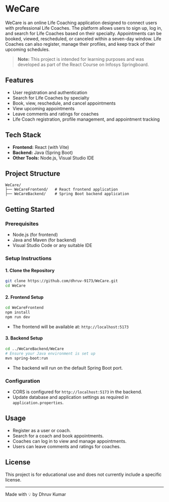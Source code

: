 # WeCare

WeCare is an online Life Coaching application designed to connect users with professional Life Coaches. The platform allows users to sign up, log in, and search for Life Coaches based on their specialty. Appointments can be booked, viewed, rescheduled, or canceled within a seven-day window. Life Coaches can also register, manage their profiles, and keep track of their upcoming schedules.

> **Note:** This project is intended for learning purposes and was developed as part of the React Course on Infosys Springboard.

## Features

- User registration and authentication
- Search for Life Coaches by specialty
- Book, view, reschedule, and cancel appointments
- View upcoming appointments
- Leave comments and ratings for coaches
- Life Coach registration, profile management, and appointment tracking

## Tech Stack

- **Frontend:** React (with Vite)
- **Backend:** Java (Spring Boot)
- **Other Tools:** Node.js, Visual Studio IDE

## Project Structure

```
WeCare/
├── WeCareFrontend/   # React frontend application
├── WeCareBackend/    # Spring Boot backend application
```

## Getting Started

### Prerequisites

- Node.js (for frontend)
- Java and Maven (for backend)
- Visual Studio Code or any suitable IDE

### Setup Instructions

#### 1. Clone the Repository

```bash
git clone https://github.com/dhruv-9173/WeCare.git
cd WeCare
```

#### 2. Frontend Setup

```bash
cd WeCareFrontend
npm install
npm run dev
```

- The frontend will be available at: `http://localhost:5173`

#### 3. Backend Setup

```bash
cd ../WeCareBackend/WeCare
# Ensure your Java environment is set up
mvn spring-boot:run
```

- The backend will run on the default Spring Boot port.

### Configuration

- CORS is configured for `http://localhost:5173` in the backend.
- Update database and application settings as required in `application.properties`.

## Usage

- Register as a user or coach.
- Search for a coach and book appointments.
- Coaches can log in to view and manage appointments.
- Users can leave comments and ratings for coaches.

## License

This project is for educational use and does not currently include a specific license.

---

Made with 💡 by Dhruv Kumar
